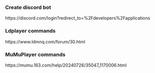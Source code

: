 <h3>Create discord bot</h3>
https://discord.com/login?redirect_to=%2Fdevelopers%2Fapplications


<h3>Ldplayer commands</h3>
https://www.ldmnq.com/forum/30.html


<h3>MuMuPlayer commands</h3>
https://mumu.163.com/help/20240726/35047_1170006.html
